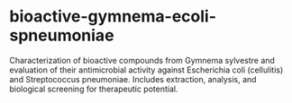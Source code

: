 # bioactive-gymnema-ecoli-spneumoniae
Characterization of bioactive compounds from Gymnema sylvestre and evaluation of their antimicrobial activity against Escherichia coli (cellulitis) and Streptococcus pneumoniae. Includes extraction, analysis, and biological screening for therapeutic potential.
